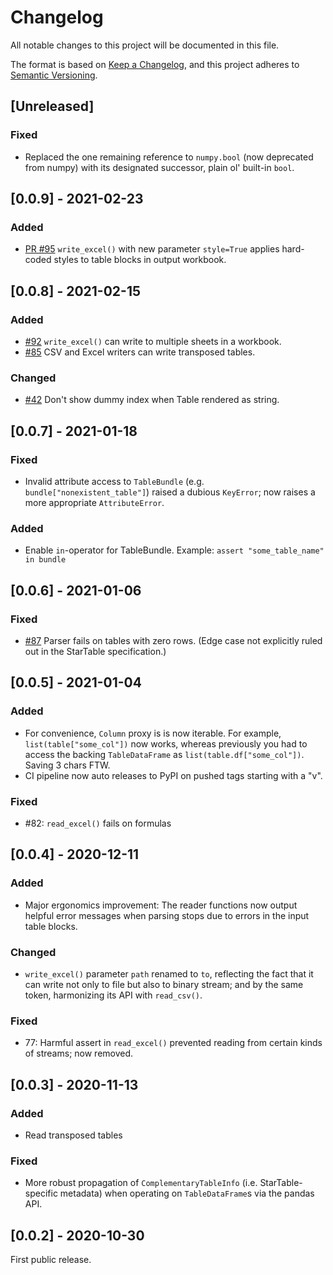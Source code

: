 # Changelog

All notable changes to this project will be documented in this file.

The format is based on [Keep a Changelog](https://keepachangelog.com/en/1.0.0/),
and this project adheres to [Semantic Versioning](https://semver.org/spec/v2.0.0.html).

## [Unreleased]

### Fixed
- Replaced the one remaining reference to `numpy.bool` (now deprecated from numpy) with its designated successor, plain ol' built-in `bool`.
## [0.0.9] - 2021-02-23

### Added
- [PR #95](https://github.com/startable/pdtable/pull/95) `write_excel()` with new parameter `style=True` applies hard-coded styles to table blocks in output workbook.  

## [0.0.8] - 2021-02-15

### Added
- [#92](https://github.com/startable/pdtable/issues/92) `write_excel()` can write to multiple sheets in a workbook. 
- [#85](https://github.com/startable/pdtable/issues/85) CSV and Excel writers can write transposed tables.

### Changed
- [#42](https://github.com/startable/pdtable/issues/42) Don't show dummy index when Table rendered as string.

## [0.0.7] - 2021-01-18

### Fixed
- Invalid attribute access to `TableBundle` (e.g. `bundle["nonexistent_table"]`) raised a dubious `KeyError`; now raises a more appropriate `AttributeError`.

### Added
- Enable `in`-operator for TableBundle. Example: `assert "some_table_name" in bundle`

## [0.0.6] - 2021-01-06

### Fixed

- [#87](https://github.com/startable/pdtable/issues/87) Parser fails on tables with zero rows. (Edge case not explicitly ruled out in the StarTable specification.)

## [0.0.5] - 2021-01-04

### Added

- For convenience, `Column` proxy is is now iterable. For example, `list(table["some_col"])` now works, whereas previously you had to access the backing `TableDataFrame` as `list(table.df["some_col"])`. Saving 3 chars FTW. 
- CI pipeline now auto releases to PyPI on pushed tags starting with a "v". 

### Fixed

- \#82: `read_excel()` fails on formulas 

## [0.0.4] - 2020-12-11

### Added

- Major ergonomics improvement: The reader functions now output helpful error messages when parsing stops due to errors in the input table blocks.

### Changed

- `write_excel()` parameter `path` renamed to `to`, reflecting the fact that it can write not only to file but also to binary stream; and by the same token, harmonizing its API with `read_csv()`. 

### Fixed

- 77: Harmful assert in `read_excel()` prevented reading from certain kinds of streams; now removed.


## [0.0.3] - 2020-11-13

### Added

- Read transposed tables 

### Fixed

- More robust propagation of `ComplementaryTableInfo` (i.e. StarTable-specific metadata) when operating on `TableDataFrame`s via the pandas API.  

## [0.0.2] - 2020-10-30

First public release. 

